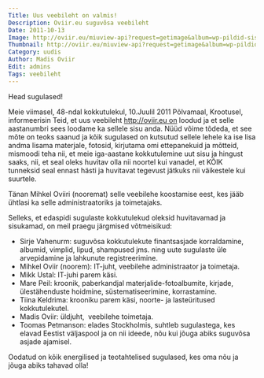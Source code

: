 ```yaml
---
Title: Uus veebileht on valmis!
Description: Oviir.eu suguvõsa veebileht
Date: 2011-10-13
Image: http://oviir.eu/miuview-api?request=getimage&album=wp-pildid-sisusse&item=2011-10-13-uus-veebileht.jpg&size=600&mode=longest
Thumbnail: http://oviir.eu/miuview-api?request=getimage&album=wp-pildid-sisusse&item=2011-10-13-uus-veebileht.jpg&size=600&mode=square
Category: uudis
Author: Madis Oviir
Edit: admins
Tags: veebileht
---
```


Head sugulased!

Meie viimasel, 48-ndal kokkutulekul, 10.Juulil 2011 Põlvamaal, Krootusel, informeerisin Teid,
et uus veebileht http://oviir.eu on loodud ja et selle aastanumbri sees loodame ka sellele sisu anda.
Nüüd võime tõdeda, et see mõte on teoks saanud ja kõik sugulased on kutsutud sellele lehele ka ise lisa andma
lisama materjale, fotosid, kirjutama omi ettepanekuid ja mõtteid, mismoodi teha nii,
et meie iga-aastane kokkutulemine uut sisu ja hingust saaks, nii, et seal oleks huvitav olla nii noortel kui vanadel,
et KÕIK tunneksid seal ennast hästi ja huvitavat tegevust jätkuks nii väikestele kui suurtele.

Tänan Mihkel Oviiri (nooremat) selle veebilehe koostamise eest, kes jääb ühtlasi ka selle administraatoriks ja toimetajaks.

Selleks, et edaspidi sugulaste kokkutulekud oleksid huvitavamad ja sisukamad, on meil praegu järgmised võtmeisikud:

* Sirje Vahenurm: suguvõsa kokkutulekute finantsasjade korraldamine, albumid, vimplid, lipud, shampused jms. ning uute sugulaste üle arvepidamine ja lahkunute registreerimine.
* Mihkel Oviir (noorem): IT-juht, veebilehe administraator ja toimetaja.
* Mikk Ustal: IT-juhi parem käsi.
* Mare Peil: kroonik, paberkandjal materjalide-fotoalbumite, kirjade, ülestähenduste hoidmine, süstematiseerimine, korrastamine.
* Tiina Keldrima: krooniku parem käsi, noorte- ja lasteüritused kokkutulekutel.
* Madis Oviir: üldjuht,  veebilehe toimetaja.
* Toomas Petmanson: elades Stockholmis, suhtleb sugulastega, kes elavad Eestist väljaspool ja on nii ideede, nõu kui jõuga abiks suguvõsa asjade ajamisel.

Oodatud on kõik energilised ja teotahtelised sugulased, kes oma nõu ja jõuga abiks tahavad olla!
